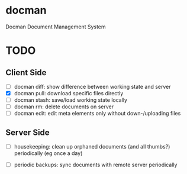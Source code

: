 # docman
Docman Document Management System

# TODO
## Client Side
- [ ] docman diff: show difference between working state and server
- [X] docman pull: download specific files directly
- [ ] docman stash: save/load working state locally
- [ ] docman rm: delete documents on server
- [ ] docman edit: edit meta elements only without down-/uploading files

## Server Side
- [ ] housekeeping: clean up orphaned documents (and all thumbs?) periodically (eg once a day)
- [ ] periodic backups: sync documents with remote server periodically


